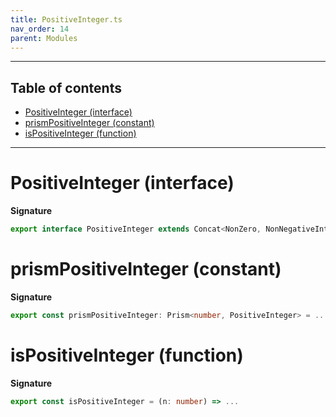 ```yaml
---
title: PositiveInteger.ts
nav_order: 14
parent: Modules
---
```


---

<h2 class="text-delta">Table of contents</h2>

- [PositiveInteger (interface)](#positiveinteger-interface)
- [prismPositiveInteger (constant)](#prismpositiveinteger-constant)
- [isPositiveInteger (function)](#ispositiveinteger-function)

---

# PositiveInteger (interface)

**Signature**

```ts
export interface PositiveInteger extends Concat<NonZero, NonNegativeInteger> {}
```

# prismPositiveInteger (constant)

**Signature**

```ts
export const prismPositiveInteger: Prism<number, PositiveInteger> = ...
```

# isPositiveInteger (function)

**Signature**

```ts
export const isPositiveInteger = (n: number) => ...
```
